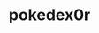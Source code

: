 ---
title: "pokedex0r"
description: Minimal demo of TypeScript Vue + pokeAPI.
cUrl: "https://pokedex0r.netlify.app"
weight: 6
---